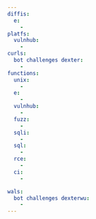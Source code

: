 ```yaml
---
diffis:
  e:
    -
platfs:
  vulnhub:
    -
curls:
  bot challenges dexter:
    -
functions:
  unix:
    -
  e:
    -
  vulnhub:
    -
  fuzz:
    -
  sqli:
    -
  sql:
    -
  rce:
    -
  ci:
    -

wals:
  bot challenges dexterwu:
    -
---
```

